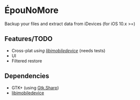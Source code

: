 # ÉpouNoMore

Backup your files and extract data from iDevices (for iOS 10.x >=)

## Features/TODO
 - Cross-plat _using [libimobiledevice][1]_ (needs tests)
 - UI
 - Filtered restore
 
## Dependencies

 - GTK+ (using [Gtk.Sharp][2])
 - [libimobiledevice][1]

 [1]: https://www.libimobiledevice.org/
 [2]: https://github.com/GtkSharp/GtkSharp
